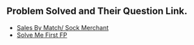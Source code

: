## Problem Solved and Their Question Link.

- [Sales By Match/ Sock Merchant](https://www.hackerrank.com/challenges/sock-merchant/problem)
- [Solve Me First FP](https://www.hackerrank.com/challenges/fp-solve-me-first/problem)
